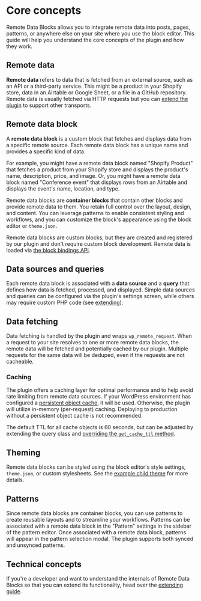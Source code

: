 # Core concepts

Remote Data Blocks allows you to integrate remote data into posts, pages, patterns, or anywhere else on your site where you use the block editor. This guide will help you understand the core concepts of the plugin and how they work.

## Remote data

**Remote data** refers to data that is fetched from an external source, such as an API or a third-party service. This might be a product in your Shopify store, data in an Airtable or Google Sheet, or a file in a GitHub repository. Remote data is usually fetched via HTTP requests but you can [extend the plugin](../extending/index.md) to support other transports.

## Remote data block

A **remote data block** is a custom block that fetches and displays data from a specific remote source. Each remote data block has a unique name and provides a specific kind of data.

For example, you might have a remote data block named "Shopify Product" that fetches a product from your Shopify store and displays the product's name, description, price, and image. Or, you might have a remote data block named "Conference event" that displays rows from an Airtable and displays the event's name, location, and type.

Remote data blocks are **container blocks** that contain other blocks and provide remote data to them. You retain full control over the layout, design, and content. You can leverage patterns to enable consistent styling and workflows, and you can customize the block's appearance using the block editor or `theme.json`.

Remote data blocks are custom blocks, but they are created and registered by our plugin and don't require custom block development. Remote data is loaded via [the block bindings API](https://make.wordpress.org/core/2024/03/06/new-feature-the-block-bindings-api/).

## Data sources and queries

Each remote data block is associated with a **data source** and a **query** that defines how data is fetched, processed, and displayed. Simple data sources and queries can be configured via the plugin's settings screen, while others may require custom PHP code (see [extending](../extending/index.md)).

## Data fetching

Data fetching is handled by the plugin and wraps `wp_remote_request`. When a request to your site resolves to one or more remote data blocks, the remote data will be fetched and potentially cached by our plugin. Multiple requests for the same data will be deduped, even if the requests are not cacheable.

### Caching

The plugin offers a caching layer for optimal performance and to help avoid rate limiting from remote data sources. If your WordPress environment has configured a [persistent object cache](https://developer.wordpress.org/reference/classes/wp_object_cache/#persistent-cache-plugins), it will be used. Otherwise, the plugin will utilize in-memory (per-request) caching. Deploying to production without a persistent object cache is not recommended.

The default TTL for all cache objects is 60 seconds, but can be adjusted by extending the query class and [overriding the `get_cache_ttl` method](../extending/query.md#get_cache_ttl).

## Theming

Remote data blocks can be styled using the block editor's style settings, `theme.json`, or custom stylesheets. See the [example child theme](https://github.com/Automattic/remote-data-blocks/tree/trunk/example/theme) for more details.

## Patterns

Since remote data blocks are container blocks, you can use patterns to create reusable layouts and to streamline your workflows. Patterns can be associated with a remote data block in the "Pattern" settings in the sidebar of the pattern editor. Once associated with a remote data block, patterns will appear in the pattern selection modal. The plugin supports both synced and unsynced patterns.

## Technical concepts

If you're a developer and want to understand the internals of Remote Data Blocks so that you can extend its functionality, head over the [extending guide](../extending/index.md).
